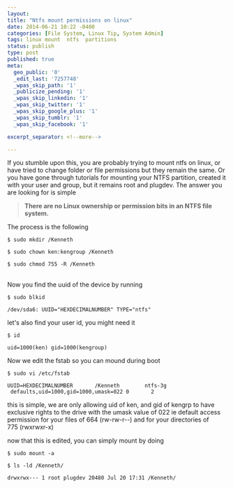 ```yaml
---
layout:
title: "Ntfs mount permissions on linux"
date: 2014-06-21 10:22 -0400
categories: [File System, Linux Tip, System Admin]
tags: linux mount  ntfs  partitions
status: publish
type: post
published: true
meta:
  geo_public: '0'
  _edit_last: '7257748'
  _wpas_skip_path: '1'
  _publicize_pending: '1'
  _wpas_skip_linkedin: '1'
  _wpas_skip_twitter: '1'
  _wpas_skip_google_plus: '1'
  _wpas_skip_tumblr: '1'
  _wpas_skip_facebook: '1'

excerpt_separator: <!--more-->

---
```

<p>If you stumble upon this, you are probably trying to mount ntfs on linux, or have tried to change folder or file permissions but they remain the same. Or you have gone through tutorials for mounting your NTFS partition, created it with your user and group, but it remains root and plugdev. The answer you are looking for is simple</p>
<blockquote><p><strong>There are no Linux ownership or permission bits in an NTFS file system. </strong></p></blockquote>
<p>The process is the following</p>
<p><code>$ sudo mkdir /Kenneth<br />
$ sudo chown ken:kengroup /Kenneth<br />
$ sudo chmod 755 -R /Kenneth<br />
</code><br />
Now you find the uuid of the device by running</p>
<p><code>$ sudo blkid<br />
/dev/sda6: UUID="HEXDECIMALNUMBER" TYPE="ntfs"</code></p>
<p>let's also find your user id, you might need it</p>
<p><code>$ id<br />
uid=1000(ken) gid=1000(kengroup)</code></p>
<p>Now we edit the fstab so you can mound during boot</p>
<p><code>$ sudo vi /etc/fstab<br />
UUID=HEXDECIMALNUMBER       /Kenneth        ntfs-3g    defaults,uid=1000,gid=1000,umask=022 0       2</code></p>
<p>this is simple, we are only allowing uid of ken, and gid of kengrp to have exclusive rights to the drive with the umask value of 022 ie default access permission for your files of 664 (rw-rw-r--) and for your directories of 775 (rwxrwxr-x)</p>
<p>now that this is edited, you can simply mount by doing</p>
<p><code>$ sudo mount -a<br />
$ ls -ld /Kenneth/<br />
drwxrwx--- 1 root plugdev 20480 Jul 20 17:31 /Kenneth/</code></p>
